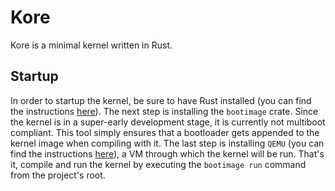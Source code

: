 # Kore

Kore is a minimal kernel written in Rust.

## Startup

In order to startup the kernel, be sure to have Rust installed
(you can find the instructions [here](https://www.rust-lang.org/en-US/install.html)).
The next step is installing the `bootimage` crate. Since the kernel is in a super-early
development stage, it is currently not multiboot compliant. This tool simply ensures
that a bootloader gets appended to the kernel image when compiling with it.
The last step is installing `QEMU` (you can find the instructions
[here](https://www.qemu.org/download/)), a VM through which
the kernel will be run. That's it, compile and run the kernel by executing
the `bootimage run` command from the project's root.
